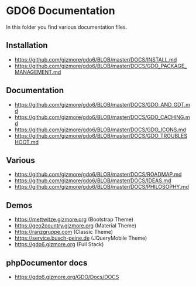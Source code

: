 # GDO6 Documentation

In this folder you find various documentation files.


## Installation

 - https://github.com/gizmore/gdo6/BLOB/master/DOCS/INSTALL.md
 - https://github.com/gizmore/gdo6/BLOB/master/DOCS/GDO_PACKAGE_MANAGEMENT.md

 
## Documentation

 - https://github.com/gizmore/gdo6/BLOB/master/DOCS/GDO_AND_GDT.md
 - https://github.com/gizmore/gdo6/BLOB/master/DOCS/GDO_CACHING.md
 - https://github.com/gizmore/gdo6/BLOB/master/DOCS/GDO_ICONS.md
 - https://github.com/gizmore/gdo6/BLOB/master/DOCS/GDO_TROUBLESHOOT.md


## Various

 - https://github.com/gizmore/gdo6/BLOB/master/DOCS/ROADMAP.md
 - https://github.com/gizmore/gdo6/BLOB/master/DOCS/IDEAS.md
 - https://github.com/gizmore/gdo6/BLOB/master/DOCS/PHILOSOPHY.md

 
## Demos

 - https://mettwitze.gizmore.org (Bootstrap Theme)
 - https://geo2country.gizmore.org (Material Theme)
 - https://ranzgruppe.com (Classic Theme)
 - https://service.busch-peine.de (JQueryMobile Theme)
 - https://gdo6.gizmore.org (Full Stack)


## phpDocumentor docs

 - https://gdo6.gizmore.org/GDO/Docs/DOCS

